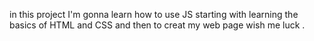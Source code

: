 in this project I'm gonna learn how to use JS starting with learning the basics of HTML and CSS and then to creat my web page wish me luck .
